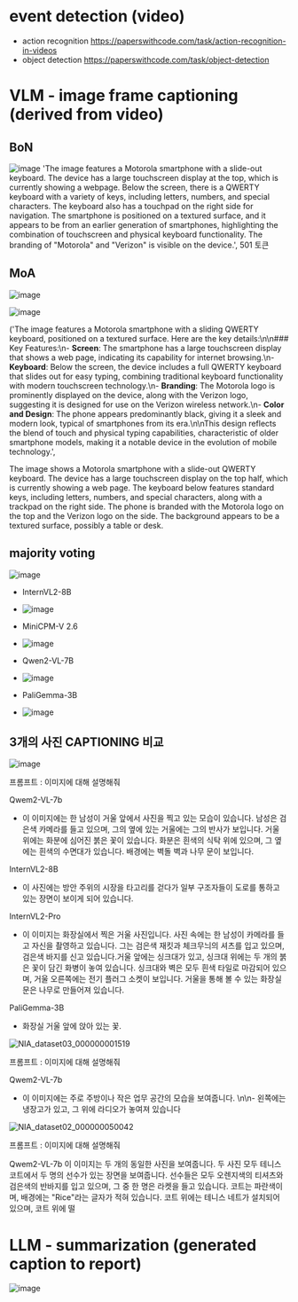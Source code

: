 event detection (video)
==========================
- action recognition 
https://paperswithcode.com/task/action-recognition-in-videos
- object detection
https://paperswithcode.com/task/object-detection

VLM - image frame captioning (derived from video)
==========================

BoN
--------------------
![image](https://github.com/user-attachments/assets/848bf80f-8f2f-4d01-808a-814895961945)
'The image features a Motorola smartphone with a slide-out keyboard. The device has a large touchscreen display at the top, which is currently showing a webpage. Below the screen, there is a QWERTY keyboard with a variety of keys, including letters, numbers, and special characters. The keyboard also has a touchpad on the right side for navigation. The smartphone is positioned on a textured surface, and it appears to be from an earlier generation of smartphones, highlighting the combination of touchscreen and physical keyboard functionality. The branding of "Motorola" and "Verizon" is visible on the device.',
 501 토큰
 
MoA
-----------------
![image](https://github.com/user-attachments/assets/5db4180f-9f55-42a3-9c37-47fea0a6f0fc)

![image](https://github.com/user-attachments/assets/593d2c6d-e47d-4323-9463-841923ff625d)

('The image features a Motorola smartphone with a sliding QWERTY keyboard, positioned on a textured surface. Here are the key details:\n\n### Key Features:\n- **Screen**: The smartphone has a large touchscreen display that shows a web page, indicating its capability for internet browsing.\n- **Keyboard**: Below the screen, the device includes a full QWERTY keyboard that slides out for easy typing, combining traditional keyboard functionality with modern touchscreen technology.\n- **Branding**: The Motorola logo is prominently displayed on the device, along with the Verizon logo, suggesting it is designed for use on the Verizon wireless network.\n- **Color and Design**: The phone appears predominantly black, giving it a sleek and modern look, typical of smartphones from its era.\n\nThis design reflects the blend of touch and physical typing capabilities, characteristic of older smartphone models, making it a notable device in the evolution of mobile technology.',

The image shows a Motorola smartphone with a slide-out QWERTY keyboard. The device has a large touchscreen display on the top half, which is currently showing a web page. The keyboard below features standard keys, including letters, numbers, and special characters, along with a trackpad on the right side. The phone is branded with the Motorola logo on the top and the Verizon logo on the side. The background appears to be a textured surface, possibly a table or desk.

majority voting
-------------------
![image](https://github.com/user-attachments/assets/d44645d2-c757-4e0d-8986-bac5491e65fe)

- InternVL2-8B
- ![image](https://github.com/user-attachments/assets/7cbbcf1c-5463-4ca0-92e3-ef7492ba8206)

- MiniCPM-V 2.6
- ![image](https://github.com/user-attachments/assets/175b4fd2-5ff9-4746-982d-d729fecb2071)

- Qwen2-VL-7B
- ![image](https://github.com/user-attachments/assets/e4be103f-e5c9-4476-826d-aa0c2f226657)

- PaliGemma-3B
- ![image](https://github.com/user-attachments/assets/3a6f6cfa-1c51-4f61-b775-8caf1bdd3b0b)

3개의 사진 CAPTIONING 비교
-----------------
![image](https://github.com/user-attachments/assets/41caa1cc-9ae8-42c1-b199-cbe9e4b2aeb2)

프롬프트 : 이미지에 대해 설명해줘

Qwem2-VL-7b
- 이 이미지에는 한 남성이 거울 앞에서 사진을 찍고 있는 모습이 있습니다. 남성은 검은색 카메라를 들고 있으며, 그의 옆에 있는 거울에는 그의 반사가 보입니다. 거울 위에는 화분에 심어진 붉은 꽃이 있습니다. 화분은 흰색의 식탁 위에 있으며, 그 옆에는 흰색의 수면대가 있습니다. 배경에는 벽돌 벽과 나무 문이 보입니다.

InternVL2-8B
- 이 사진에는 방안 주위의 시장을 타고리를 걷다가 일부 구조자들이 도로를 통하고 있는 장면이 보이게 되어 있습니다. 

InternVL2-Pro
- 이 이미지는 화장실에서 찍은 거울 사진입니다. 사진 속에는 한 남성이 카메라를 들고 자신을 촬영하고 있습니다. 그는 검은색 재킷과 체크무늬의 셔츠를 입고 있으며, 검은색 바지를 신고 있습니다.거울 앞에는 싱크대가 있고, 싱크대 위에는 두 개의 붉은 꽃이 담긴 화병이 놓여 있습니다. 싱크대와 벽은 모두 흰색 타일로 마감되어 있으며, 거울 오른쪽에는 전기 플러그 소켓이 보입니다. 거울을 통해 볼 수 있는 화장실 문은 나무로 만들어져 있습니다.

PaliGemma-3B
- 화장실 거울 앞에 앉아 있는 꽃.

![NIA_dataset03_000000001519](https://github.com/user-attachments/assets/d757551f-24d6-401d-aa5a-b7ab55cfac82)

프롬프트 : 이미지에 대해 설명해줘

Qwem2-VL-7b
- 이 이미지에는 주로 주방이나 작은 업무 공간의 모습을 보여줍니다. \n\n- 왼쪽에는 냉장고가 있고, 그 위에 라디오가 놓여져 있습니다

![NIA_dataset02_000000050042](https://github.com/user-attachments/assets/64de671a-1e4b-439c-b379-ed0c4fd26764)

프롬프트 : 이미지에 대해 설명해줘

Qwem2-VL-7b
이 이미지는 두 개의 동일한 사진을 보여줍니다. 두 사진 모두 테니스 코트에서 두 명의 선수가 있는 장면을 보여줍니다. 선수들은 모두 오렌지색의 티셔츠와 검은색의 반바지를 입고 있으며, 그 중 한 명은 라켓을 들고 있습니다. 코트는 파란색이며, 배경에는 "Rice"라는 글자가 적혀 있습니다. 코트 위에는 테니스 네트가 설치되어 있으며, 코트 위에 떨

LLM - summarization (generated caption to report)
====================
![image](https://github.com/user-attachments/assets/1178d8db-a655-429e-bd6a-a77ed87388a4)
